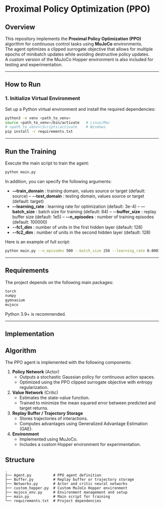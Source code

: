 # Proximal Policy Optimization (PPO)

## Overview

This repository implements the **Proximal Policy Optimization (PPO)** algorithm for continuous control tasks using **MuJoCo** environments.  
The agent optimizes a clipped surrogate objective that allows for multiple epochs of minibatch updates while avoiding destructive policy updates.  
A custom version of the MuJoCo Hopper environment is also included for testing and experimentation.

---

## How to Run

### 1. Initialize Virtual Environment

Set up a Python virtual environment and install the required dependencies:

```bash
python3 -m venv <path_to_venv>
source <path_to_venv>/bin/activate   # Linux/Mac
# <path_to_venv>\Scripts\activate    # Windows
pip install -r requirements.txt
```

---

## Run the Training

Execute the main script to train the agent:
```bash
python main.py
```

In addition, you can specify the following arguments:
- **-–train_domain** : training domain, values source or target (default: source)
– **--test_domain** : testing domain, values source or target (default: target)
- **–-learning_rate** : learning rate for optimization (default: 3e-4)
– **--batch_size** : batch size for training (default: 64)
– **--buffer_size** : replay buffer size (default: 1e5)
– **--n_episodes** : number of training episodes (default: 100000)
- **--fc1_dim** : number of units in the first hidden layer (default: 128)
- **--fc2_dim** : number of units in the second hidden layer (default: 128)

Here is an example of full script:
```bash
python main.py --n_episodes 500 --batch_size 256 --learning_rate 0.0001
```

---

## Requirements
The project depends on the following main packages:

```bash
torch
numpy
gymnasium
mujoco
```
Python 3.9+ is recommended.

---

## Implementation

## Algorithm

The PPO agent is implemented with the following components:
1. **Policy Network** (Actor)
  	- Outputs a stochastic Gaussian policy for continuous action spaces.
	- Optimized using the PPO clipped surrogate objective with entropy regularization.
2.	**Value Network** (Critic)
	- Estimates the state-value function.
	- Trained to minimize the mean squared error between predicted and target returns.
3.	**Replay Buffer / Trajectory Storage**
	- Stores trajectories of interactions.
	- Computes advantages using Generalized Advantage Estimation (GAE).
4.	**Environment**
	- Implemented using MuJoCo.
	- Includes a custom Hopper environment for experimentation.

## Structure
```
.
├── Agent.py          # PPO agent definition
├── Buffer.py         # Replay buffer or trajectory storage
├── Networks.py       # Actor and critic neural networks
├── custom_hopper.py  # Custom MuJoCo Hopper environment
├── mujoco_env.py     # Environment management and setup
├── main.py           # Main script for training
└── requirements.txt  # Project dependencies
```
